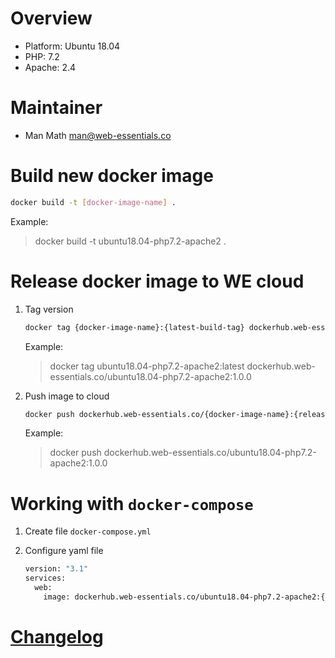 # Overview

* Platform: Ubuntu 18.04
* PHP: 7.2
* Apache: 2.4

# Maintainer

* Man Math <man@web-essentials.co>

# Build new docker image

```bash
docker build -t [docker-image-name] .
```

Example:

> docker build -t ubuntu18.04-php7.2-apache2 .

# Release docker image to WE cloud

1. Tag version

    ```bash
    docker tag {docker-image-name}:{latest-build-tag} dockerhub.web-essentials.co/{docker-image-name}:{release-version}
    ```

    Example:

    > docker tag ubuntu18.04-php7.2-apache2:latest dockerhub.web-essentials.co/ubuntu18.04-php7.2-apache2:1.0.0

2. Push image to cloud

    ```bash
    docker push dockerhub.web-essentials.co/{docker-image-name}:{release-version}
    ```

    Example:

    > docker push dockerhub.web-essentials.co/ubuntu18.04-php7.2-apache2:1.0.0

# Working with `docker-compose`

1. Create file `docker-compose.yml`

2. Configure yaml file

    ```bash
    version: "3.1"
    services:
      web:
        image: dockerhub.web-essentials.co/ubuntu18.04-php7.2-apache2:{version}
    ```

# [Changelog](CHANGELOG.md)

